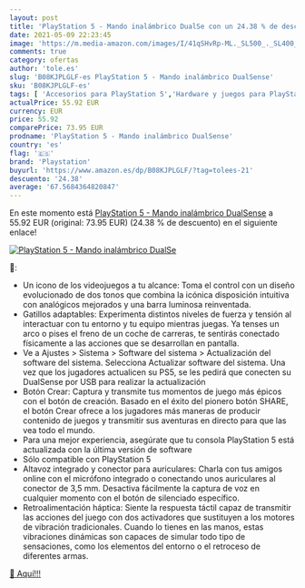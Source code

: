 ```yaml
---
layout: post
title: 'PlayStation 5 - Mando inalámbrico DualSe con un 24.38 % de descuento'
date: 2021-05-09 22:23:45
image: 'https://m.media-amazon.com/images/I/41qSHvRp-ML._SL500_._SL400_.jpg'
comments: true
category: ofertas
author: 'tole.es'
slug: 'B08KJPLGLF-es PlayStation 5 - Mando inalámbrico DualSense'
sku: 'B08KJPLGLF-es'
tags: [ 'Accesorios para PlayStation 5','Hardware y juegos para PlayStation 5','Mandos y controles para PlayStation 5','Videojuegos','playstation', ]
actualPrice: 55.92 EUR
currency: EUR
price: 55.92
comparePrice: 73.95 EUR
prodname: 'PlayStation 5 - Mando inalámbrico DualSense'
country: 'es'
flag: '🇪🇸'
brand: 'Playstation'
buyurl: 'https://www.amazon.es/dp/B08KJPLGLF/?tag=tolees-21'
descuento: '24.38'
average: '67.5684364820847'
---
```


En este momento está [PlayStation 5 - Mando inalámbrico DualSense](https://www.amazon.es/dp/B08KJPLGLF/?tag=tolees-21) a 55.92 EUR (original: 73.95 EUR) (24.38 %  de descuento) en el siguiente enlace!

[![PlayStation 5 - Mando inalámbrico DualSe](https://m.media-amazon.com/images/I/41qSHvRp-ML._SL500_._SL400_.jpg)](https://www.amazon.es/dp/B08KJPLGLF/?tag=tolees-21)

🔎:

- Un icono de los videojuegos a tu alcance: Toma el control con un diseño evolucionado de dos tonos que combina la icónica disposición intuitiva con analógicos mejorados y una barra luminosa reinventada.
- Gatillos adaptables: Experimenta distintos niveles de fuerza y tensión al interactuar con tu entorno y tu equipo mientras juegas. Ya tenses un arco o pises el freno de un coche de carreras, te sentirás conectado físicamente a las acciones que se desarrollan en pantalla.
- Ve a Ajustes > Sistema > Software del sistema > Actualización del software del sistema. Selecciona Actualizar software del sistema. Una vez que los jugadores actualicen su PS5, se les pedirá que conecten su DualSense por USB para realizar la actualización
- Botón Crear: Captura y transmite tus momentos de juego más épicos con el botón de creación. Basado en el éxito del pionero botón SHARE, el botón Crear ofrece a los jugadores más maneras de producir contenido de juegos y transmitir sus aventuras en directo para que las vea todo el mundo.
- Para una mejor experiencia, asegúrate que tu consola PlayStation 5 está actualizada con la última versión de software
- Sólo compatible con PlayStation 5
- Altavoz integrado y conector para auriculares: Charla con tus amigos online con el micrófono integrado o conectando unos auriculares al conector de 3,5 mm. Desactiva fácilmente la captura de voz en cualquier momento con el botón de silenciado específico.
- Retroalimentación háptica: Siente la respuesta táctil capaz de transmitir las acciones del juego con dos activadores que sustituyen a los motores de vibración tradicionales. Cuando lo tienes en las manos, estas vibraciones dinámicas son capaces de simular todo tipo de sensaciones, como los elementos del entorno o el retroceso de diferentes armas.

[🛒 Aquí!!!](https://www.amazon.es/dp/B08KJPLGLF/?tag=tolees-21)
